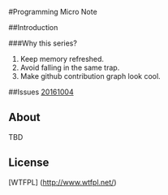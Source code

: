 #Programming Micro Note

##Introduction

###Why this series?
1. Keep memory refreshed.  
2. Avoid falling in the same trap.  
3. Make github contribution graph look cool.  

##Issues
[20161004](/Programming_Micro_Note_20161004.md)

## About
TBD
## License
[WTFPL] (http://www.wtfpl.net/)